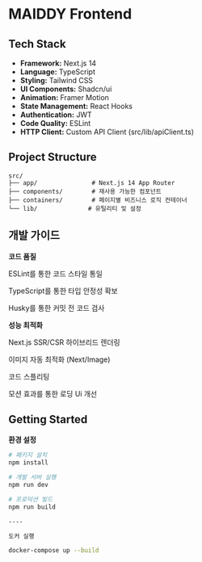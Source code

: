 # MAIDDY Frontend

## Tech Stack

- **Framework:** Next.js 14
- **Language:** TypeScript
- **Styling:** Tailwind CSS
- **UI Components:** Shadcn/ui
- **Animation:** Framer Motion
- **State Management:** React Hooks
- **Authentication:** JWT
- **Code Quality:** ESLint
- **HTTP Client:** Custom API Client (src/lib/apiClient.ts)

## Project Structure

```
src/
├── app/               # Next.js 14 App Router
├── components/        # 재사용 가능한 컴포넌트
├── containers/        # 페이지별 비즈니스 로직 컨테이너
└── lib/              # 유틸리티 및 설정
```
## 개발 가이드 
 **코드 품질**

ESLint를 통한 코드 스타일 통일

TypeScript를 통한 타입 안정성 확보

Husky를 통한 커밋 전 코드 검사

 **성능 최적화**

Next.js SSR/CSR 하이브리드 렌더링

이미지 자동 최적화 (Next/Image)

코드 스플리팅

모션 효과를 통한 로딩 Ui 개선 


## Getting Started

 **환경 설정**
```bash
# 패키지 설치
npm install

# 개발 서버 실행
npm run dev

# 프로덕션 빌드
npm run build

----

도커 실행

docker-compose up --build



